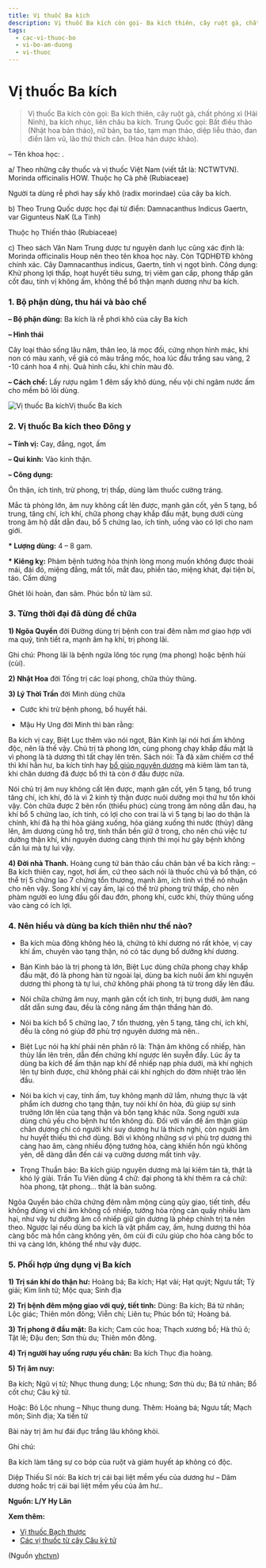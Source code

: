 ```yaml
---
title: Vị thuốc Ba kích
description: Vị thuốc Ba kích còn gọi- Ba kích thiên, cây ruột gà, chất phóng xì (Hải Ninh), ba kích nhục, liên châu ba kích. Trung Quốc gọi- Bất điếu thảo (Nhật hoa bản thảo), nữ bản, ba tảo, tạm mạn thảo, diệp liễu thảo, đan điền lâm vũ, lão thử thích căn. (Hoa hán dược khảo).
tags:
  - cac-vi-thuoc-bo
  - vi-bo-am-duong
  - vi-thuoc
---
```


# Vị thuốc Ba kích 

> Vị thuốc Ba kích còn gọi: Ba kích thiên, cây ruột gà, chất phóng xì (Hải Ninh), ba kích nhục, liên châu ba kích. Trung Quốc gọi: Bất điếu thảo (Nhật hoa bản thảo), nữ bản, ba tảo, tạm mạn thảo, diệp liễu thảo, đan điền lâm vũ, lão thử thích căn. (Hoa hán dược khảo).

– Tên khoa học: .

a/ Theo những cây thuốc và vị thuốc Việt Nam (viết tắt là: NCTWTVN). Morinda officinalis HOW. Thuộc họ Cà phê (Rubiaceae)

Người ta dùng rễ phơi hay sấy khô (radix morindae) của cây ba kích.

b) Theo Trung Quốc dược học đại từ điển: Damnacanthus Indicus Gaertn, var Gigunteus NaK (La Tinh)

Thuộc họ Thiến thảo (Rubiaceae)

c) Theo sách Vân Nam Trung dược tư nguyên danh lục cũng xác định là: Morinda officinalis Houp nên theo tên khoa học này. Còn TQDHĐTĐ không chính xác. Cây Damnacanthus indicus, Gaertn, tính vị ngọt bình. Công dụng: Khử phong lợi thấp, hoạt huyết tiêu sưng, trị viêm gan cấp, phong thấp gân cốt đau, tính vị không ấm, không thể bổ thận mạnh dương như ba kích.

### 1. Bộ phận dùng, thu hái và bào chế

**– Bộ phận dùng:** Ba kích là rễ phơi khô của cây Ba kích 

**– Hình thái**

Cây loại thảo sống lâu năm, thân leo, lá mọc đối, cứng nhọn hình mác, khi non có màu xanh, về già có màu trắng mốc, hoa lúc đầu trắng sau vàng, 2 -10 cánh hoa 4 nhị. Quả hình cầu, khi chín màu đỏ.

**– Cách chế:** Lấy rượu ngâm 1 đêm sấy khô dùng, nếu vội chỉ ngâm nước ấm cho mềm bỏ lõi dùng. 

![Vị thuốc Ba kích](/imgs/yhctvn/Vi-thuoc-Ba-kich.jpg)Vị thuốc Ba kích

### 2. Vị thuốc Ba kích theo Đông y

**– Tính vị:** Cay, đắng, ngọt, ấm

**– Qui kinh:** Vào kinh thận.

**– Công dụng:**

Ôn thận, ích tinh, trừ phong, trị thấp, dùng làm thuốc cường tráng.

Mắc tà phòng lớn, âm nuy không cất lên được, mạnh gân cốt, yên 5 tạng, bổ trung, tăng chí, ích khí, chữa phong chạy khắp đầu mặt, bụng dưới cùng trong âm hộ dắt dẫn đau, bổ 5 chứng lao, ích tinh, uống vào có lợi cho nam giới.

**\* Lượng dùng:** 4 – 8 gam.

**\* Kiêng kỵ:** Phàm bệnh tướng hỏa thịnh lòng mong muốn không được thoải mái, đái đỏ, miệng đắng, mắt tối, mắt đau, phiền táo, miệng khát, đại tiện bí, táo. Cấm dừng

Ghét lôi hoàn, đan sâm. Phúc bồn tử làm sứ. 

### 3. Từng thời đại đã dùng để chữa

**1) Ngõa Quyền** đời Đường dùng trị bệnh con trai đêm nằm mơ giao hợp với ma quỷ, tinh tiết ra, mạnh âm hạ khí, trị phong lãi.

Ghi chú: Phong lãi là bệnh ngứa lông tóc rụng (ma phong) hoặc bệnh hủi (cùi).

**2) Nhật Hoa** đời Tống trị các loại phong, chữa thủy thũng.

**3) Lý Thời Trần** đời Minh dùng chữa

+ Cước khi trừ bệnh phong, bổ huyết hải.

+ Mậu Hy Ung đời Minh thì bàn rằng:

Ba kích vị cay, Biệt Lục thêm vào nói ngọt, Bản Kinh lại nói hơi ấm không độc, nên là thế vậy. Chủ trị tà phong lớn, cùng phong chạy khắp đầu mặt là vì phong là tà dương thì tất chạy lên trên. Sách nói: Tà đã xâm chiếm cơ thể thì khí hẳn hư, ba kích tính hay [bổ giúp nguyên dương](/yhctvn/dai-cuong-thuoc-bo-dong-y/) mà kiêm làm tan tà, khi chân dương đã được bổ thì tà còn ở đầu được nữa.

Nói chủ trị âm nuy không cất lên được, mạnh gân cốt, yên 5 tạng, bổ trung tăng chí, ích khí, đó là vì 2 kinh tỳ thận được nuôi dưỡng mọi thứ hư tổn khỏi vậy. Còn chữa được 2 bên rốn (thiểu phúc) cùng trong âm nông dẫn đau, hạ khí bổ 5 chứng lao, ích tinh, có lợi cho con trai là vì 5 tạng bị lao do thận là chính, khí đã hạ thì hỏa giáng xuống, hóa giáng xuống thì nước (thủy) dâng lên, âm dương cùng hỗ trợ, tinh thần bền giữ ở trong, cho nên chú việc tư dưỡng thận khí, khí nguyên dương càng thịnh thì mọi hư gây bệnh không cần lui mà tự lui vậy.

**4) Đời nhà Thanh.** Hoàng cung tứ bản thảo cầu chân bàn về ba kích rằng: – Ba kích thiên cay, ngọt, hơi ấm, cứ theo sách nói là thuốc chủ và bổ thận, có thể trị 5 chứng lao 7 chứng tổn thương, mạnh âm, ích tinh vì thế nó nhuận cho nên vậy. Song khí vị cay ấm, lại có thể trừ phong trừ thấp, cho nên phàm người eo lưng đầu gối đau đớn, phong khí, cước khí, thủy thũng uống vào càng có ích lợi. 

### 4. Nên hiểu và dùng ba kích thiên như thế nào?

+ Ba kích mùa đông không héo lá, chứng tỏ khí dương nó rất khỏe, vị cay khí ấm, chuyên vào tạng thận, nó có tác dụng bổ dưỡng khí dương.

+ Bản Kinh bảo là trị phong tà lớn, Biệt Lục dùng chữa phong chạy khắp đầu mặt, đó là phong hàn từ ngoài lại, dùng ba kích nuôi ấm khí nguyên dương thì phong tà tự lui, chứ không phải phong tà từ trong dấy lên đầu. 

+ Nói chữa chứng âm nuy, mạnh gân cốt ích tinh, trị bụng dưới, âm nang dắt dẫn sưng đau, đều là công năng ấm thận thắng hàn đó.

+ Nói ba kích bổ 5 chứng lao, 7 tổn thương, yên 5 tạng, tăng chí, ích khí, đều là công nó giúp đỡ phù trợ nguyên dương mà nên..

+ Biệt Lục nói hạ khí phải nên phân rõ là: Thận âm không cố nhiếp, hàn thủy lấn lên trên, dẫn đến chứng khí ngược lên suyễn đầy. Lúc ấy ta dùng ba kích để ấm thận nạp khí để nhiếp nạp phía dưới, mà khí nghịch lên tự bình được, chứ không phải cái khí nghịch do đờm nhiệt trào lên đầu.

+ Nói ba kích vị cay, tính ấm, tuy không mạnh dữ lắm, nhưng thực là vật phẩm ích dương cho tạng thận, tuy nói khí ôn hòa, đủ giúp sự sinh trưởng lớn lên của tạng thận và bốn tạng khác nữa. Song người xưa dùng chủ yếu cho bệnh hư tổn không đủ. Đối với vấn đề ấm thận giúp chân dương chỉ có người khí suy dương hư là thích nghi, còn người âm hư huyết thiếu thì chớ dùng. Bởi vì không những sợ vì phù trợ dương thì càng hao âm, càng nhiều động tướng hỏa, càng khiến hồn ngủ không yên, dễ dàng dẫn đến cái vạ cường dương mất tinh vậy.

+ Trọng Thuần bảo: Ba kích giúp nguyên dương mà lại kiêm tán tà, thật là khó lý giải. Trần Tu Viên dùng 4 chữ: đại phong tà khí thêm ra cả chữ: hòa phong, tật phong… thật là bàn suông.

Ngõa Quyền bảo chữa chứng đêm nằm mộng cùng qủy giao, tiết tinh, đều không đúng vì chí âm không cố nhiếp, tướng hỏa rộng càn quấy nhiễu làm hại, như vậy tư dưỡng âm cố nhiếp giữ gìn dương là phép chính trị ta nên theo. Ngược lại nếu dùng ba kích là vật phẩm cay, ấm, hưng dương thì hỏa càng bốc mà hồn càng không yên, ôm củi đi cứu giúp cho hỏa càng bốc to thì vạ càng lớn, không thể như vậy được.

### 5. Phối hợp ứng dụng vị Ba kích

**1) Trị sán khí do thận hư:** Hoàng bá; Ba kích; Hạt vải; Hạt quýt; Ngưu tất; Tỳ giải; Kim linh tử; Mộc qua; Sinh địa

**2) Trị bệnh đêm mộng giao với quỷ, tiết tinh:** Dùng: Ba kích; Bá tử nhân; Lộc giác; Thiên môn đông; Viễn chí; Liên tu; Phúc bồn tử; Hoàng bá. 

**3) Trị phong ở đầu mặt:** Ba kích; Cam cúc hoa; Thạch xương bồ; Hà thủ ô; Tật lê; Đậu đen; Sơn thù du; Thiên môn đông.

**4) Trị người hay uống rượu yếu chân:** Ba kích Thục địa hoàng. 

**5) Trị âm nuy:**

Ba kích; Ngũ vị tử; Nhục thung dung; Lộc nhung; Sơn thù du; Bá tử nhân; Bổ cốt chư; Câu kỷ tử. 

Hoặc: Bỏ Lộc nhung – Nhục thung dung. Thêm: Hoàng bá; Ngưu tất; Mạch môn; Sinh địa; Xa tiền tử

Bài này trị âm hư đái đục trắng lâu không khỏi.

Ghi chú:

Ba kích làm tăng sự co bóp của ruột và giảm huyết áp không có độc.

Diệp Thiếu Sĩ nói: Ba kích trị cái bại liệt mềm yếu của dương hư – Dâm dương hoắc trị cái bại liệt mềm yếu của âm hư..

**Nguồn: L/Y Hy Lãn**

**Xem thêm:**

* [Vị thuốc Bạch thược](/yhctvn/vi-thuoc-bach-thuoc/)
* [Các vị thuốc từ cây Câu kỷ tử](/yhctvn/cac-vi-thuoc-tu-cay-cau-ky-tu/)

(Nguồn <a href="https://yhctvn.com/vi-thuoc-ba-kich/" target="_blank">yhctvn</a>)
